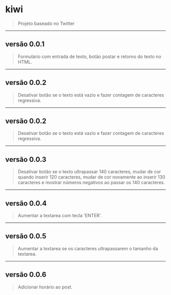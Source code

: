 # kiwi

>Projeto baseado no Twitter

----
## versão 0.0.1

> Formulário com entrada de texto, botão postar e retorno do texto no HTML.

----
## versão 0.0.2

> Desativar botão se o texto está vazio e fazer contagem de caracteres regressiva.

----
## versão 0.0.2

> Desativar botão se o texto está vazio e fazer contagem de caracteres regressiva.

----
## versão 0.0.3

> Desativar botão se o texto ultrapassar 140 caracteres, mudar de cor quando inserir 120 caracteres, mudar de cor novamente ao inserir 130 caracteres e mostrar números negativos ao passar os 140 caracteres.

----
## versão 0.0.4

> Aumentar a textarea com tecla 'ENTER'.

----
## versão 0.0.5

> Aumentar a textarea se os caracteres ultrapassarem o tamanho da textarea.

----
## versão 0.0.6

> Adicionar horário ao post.